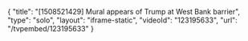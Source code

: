 {
    "title": "[1508521429] Mural appears of Trump at West Bank barrier",
    "type": "solo",
    "layout": "iframe-static",
    "videoId": "123195633",
    "url": "\/tvpembed\/123195633"
}